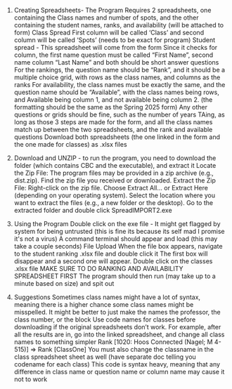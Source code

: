 1. Creating Spreadsheets- The Program Requires 2 spreadsheets, one containing the Class names and number of spots, and the other containing the student names, ranks, and availability (will be attached to form)
  Class Spread
    First column will be called ‘Class’ and second column will be called ‘Spots’ (needs to be exact for program)
  Student spread - This spreadsheet will come from the form	
    Since it checks for column, the first name question must be called “First Name”, second name column “Last Name” and both should be short answer questions
    For the rankings, the question name should be “Rank”, and it should be a multiple choice grid, with rows as the class names, and columns as the ranks
    For availability, the class names must be exactly the same, and the question name should be “Available”, with the class names being rows, and Available being column 1, and not available being column 2. (the formatting should be the       same as the Spring 2025 form)
    Any other questions or grids should be fine, such as the number of years TAing, as long as those 3 steps are made for the form, and all the class names match up between the two spreadsheets, and the rank and available questions
  Download both spreadsheets (the one linked in the form and the one made for classes) as .xlsx files

2. Download and UNZIP - to run the program, you need to download the folder (which contains CBC and the executable), and extract it
  Locate the Zip File:
    The program files may be provided in a zip archive (e.g., dist.zip).
    Find the zip file you received or downloaded.
  Extract the Zip File:
    Right-click on the zip file.
    Choose Extract All... or Extract Here (depending on your operating system).
    Select the location where you want to extract the files (e.g., a new folder or the desktop).
  Go to the extracted folder and double click SpreadIMPORT2.exe

3. Using the Program
Double click on the exe file - It might get flagged by system for being untrusted (this is fine its because its self mad I promise it's not a virus)
  A command terminal should appear and load (this may take a couple seconds)
File Upload
  When the file box appears, navigate to the student ranking .xlsx file and double click it
  The first box will disappear and a second one will appear. Double click on the classes .xlsx file
  MAKE SURE TO DO RANKING AND AVAILABILITY SPREADSHEET FIRST
The program should then run (may take up to a minute based on size) and spit out

4. Suggestions
Sometimes class names might have a lot of syntax, meaning there is a higher chance some class names might be misspelled. It might be better to just make the names the professor, the class number, or the block
Use code names for classes before downloading if the original spreadsheets don’t work.
  For example, after all the results are in, go into the linked spreadsheet, and change all class names to something simpler 
  Rank [1020: Hoos Connected (Nagel; M 4-515)] => Rank [ClassOne]
  You must also change the classname in the class spreadsheet sheet as well (have separate doc telling you codename for each class)
This code is syntax heavy, meaning that any difference in class name or question name or column name may cause it not to work
